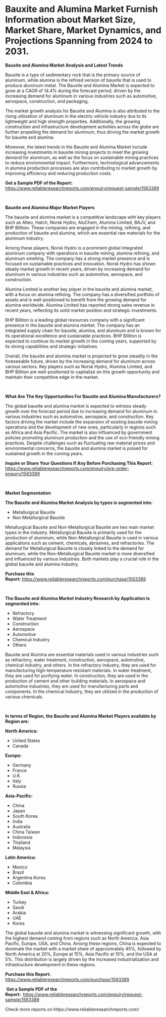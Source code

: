 <p><h1>Bauxite and Alumina Market Furnish Information about Market Size, Market Share, Market Dynamics, and Projections Spanning from 2024 to 2031.</h1></p><p><strong>Bauxite and Alumina Market Analysis and Latest Trends</strong></p>
<p><p>Bauxite is a type of sedimentary rock that is the primary source of aluminum, while alumina is the refined version of bauxite that is used to produce aluminum metal. The Bauxite and Alumina Market is expected to grow at a CAGR of 14.4% during the forecast period, driven by the increasing demand for aluminum in various industries such as automotive, aerospace, construction, and packaging.</p><p>The market growth analysis for Bauxite and Alumina is also attributed to the rising utilization of aluminum in the electric vehicle industry due to its lightweight and high strength properties. Additionally, the growing construction and infrastructure development activities across the globe are further propelling the demand for aluminum, thus driving the market growth for bauxite and alumina.</p><p>Moreover, the latest trends in the Bauxite and Alumina Market include increasing investments in bauxite mining projects to meet the growing demand for aluminum, as well as the focus on sustainable mining practices to reduce environmental impact. Furthermore, technological advancements in alumina production processes are also contributing to market growth by improving efficiency and reducing production costs.</p></p>
<p><strong>Get a Sample PDF of the Report:&nbsp;</strong> <a href="https://www.reliableresearchreports.com/enquiry/request-sample/1563389">https://www.reliableresearchreports.com/enquiry/request-sample/1563389</a></p>
<p>&nbsp;</p>
<p><strong>Bauxite and Alumina Major Market Players</strong></p>
<p><p>The bauxite and alumina market is a competitive landscape with key players such as Alteo, Hatch, Norsk Hydro, AluChem, Alumina Limited, BAJV, and BHP Billiton. These companies are engaged in the mining, refining, and production of bauxite and alumina, which are essential raw materials for the aluminum industry.</p><p>Among these players, Norsk Hydro is a prominent global integrated aluminum company with operations in bauxite mining, alumina refining, and aluminum smelting. The company has a strong market presence and is focused on sustainable practices and innovation. Norsk Hydro has shown steady market growth in recent years, driven by increasing demand for aluminum in various industries such as automotive, aerospace, and construction.</p><p>Alumina Limited is another key player in the bauxite and alumina market, with a focus on alumina refining. The company has a diversified portfolio of assets and is well-positioned to benefit from the growing demand for alumina worldwide. Alumina Limited has reported strong sales revenue in recent years, reflecting its solid market position and strategic investments.</p><p>BHP Billiton is a leading global resources company with a significant presence in the bauxite and alumina market. The company has an integrated supply chain for bauxite, alumina, and aluminum and is known for its operational excellence and sustainable practices. BHP Billiton is expected to continue its market growth in the coming years, supported by its strong capabilities and strategic initiatives.</p><p>Overall, the bauxite and alumina market is projected to grow steadily in the foreseeable future, driven by the increasing demand for aluminum across various sectors. Key players such as Norsk Hydro, Alumina Limited, and BHP Billiton are well-positioned to capitalize on this growth opportunity and maintain their competitive edge in the market.</p></p>
<p>&nbsp;</p>
<p><strong>What Are The Key Opportunities For Bauxite and Alumina Manufacturers?</strong></p>
<p><p>The global bauxite and alumina market is expected to witness steady growth over the forecast period due to increasing demand for aluminum in various industries such as automotive, aerospace, and construction. Key factors driving the market include the expansion of existing bauxite mining operations and the development of new ones, particularly in regions such as Africa and Asia Pacific. The market is also influenced by government policies promoting aluminum production and the use of eco-friendly mining practices. Despite challenges such as fluctuating raw material prices and environmental concerns, the bauxite and alumina market is poised for sustained growth in the coming years.</p></p>
<p><strong>Inquire or Share Your Questions If Any Before Purchasing This Report:</strong> <a href="https://www.reliableresearchreports.com/enquiry/pre-order-enquiry/1563389">https://www.reliableresearchreports.com/enquiry/pre-order-enquiry/1563389</a></p>
<p>&nbsp;</p>
<p><strong>Market Segmentation</strong></p>
<p><strong>The Bauxite and Alumina Market Analysis by types is segmented into:</strong></p>
<p><ul><li>Metallurgical Bauxite</li><li>Non Metallurgical Bauxite</li></ul></p>
<p><p>Metallurgical Bauxite and Non-Metallurgical Bauxite are two main market types in the industry. Metallurgical Bauxite is primarily used for the production of aluminum, while Non-Metallurgical Bauxite is used in various applications such as cement, chemicals, abrasives, and refractories. The demand for Metallurgical Bauxite is closely linked to the demand for aluminum, while the Non-Metallurgical Bauxite market is more diversified and influenced by various industries. Both markets play a crucial role in the global bauxite and alumina industry.</p></p>
<p><strong>Purchase this Report:&nbsp;</strong><a href="https://www.reliableresearchreports.com/purchase/1563389">https://www.reliableresearchreports.com/purchase/1563389</a></p>
<p>&nbsp;</p>
<p><strong>The Bauxite and Alumina Market Industry Research by Application is segmented into:</strong></p>
<p><ul><li>Refractory</li><li>Water Treatment</li><li>Construction</li><li>Aerospace</li><li>Automotive</li><li>Chemical Industry</li><li>Others</li></ul></p>
<p><p>Bauxite and Alumina are essential materials used in various industries such as refractory, water treatment, construction, aerospace, automotive, chemical industry, and others. In the refractory industry, they are used for manufacturing high-temperature resistant materials. In water treatment, they are used for purifying water. In construction, they are used in the production of cement and other building materials. In aerospace and automotive industries, they are used for manufacturing parts and components. In the chemical industry, they are utilized in the production of various chemicals.</p></p>
<p>&nbsp;</p>
<p><strong>In terms of Region, the Bauxite and Alumina Market Players available by Region are:</strong></p>
<p>
    <p> <strong> North America: </strong>
        <ul>
            <li>United States</li>
            <li>Canada</li>
        </ul>
        </p> 
    <p> <strong> Europe: </strong>
        <ul>
            <li>Germany</li>
            <li>France</li>
            <li>U.K.</li>
            <li>Italy</li>
            <li>Russia</li>
        </ul>
        </p> 
    <p> <strong> Asia-Pacific: </strong>
        <ul>
            <li>China</li>
            <li>Japan</li>
            <li>South Korea</li>
            <li>India</li>
            <li>Australia</li>
            <li>China Taiwan</li>
            <li>Indonesia</li>
            <li>Thailand</li>
            <li>Malaysia</li>
        </ul>
        </p> 
    <p> <strong> Latin America: </strong>
        <ul>
            <li>Mexico</li>
            <li>Brazil</li>
            <li>Argentina Korea</li>
            <li>Colombia</li>
        </ul>
        </p> 
    <p> <strong> Middle East & Africa: </strong>
        <ul>
            <li>Turkey</li>
            <li>Saudi</li>
            <li>Arabia</li>
            <li>UAE</li>
            <li>Korea</li>
        </ul>
    </p>
    </p>
<p><p>The global bauxite and alumina market is witnessing significant growth, with the highest demand coming from regions such as North America, Asia Pacific, Europe, USA, and China. Among these regions, China is expected to dominate the market with a market share of approximately 45%, followed by North America at 20%, Europe at 15%, Asia Pacific at 10%, and the USA at 5%. This distribution is largely driven by the increased industrialization and infrastructure development in these regions.</p></p>
<p><strong>Purchase this Report: </strong><a href="https://www.reliableresearchreports.com/purchase/1563389">https://www.reliableresearchreports.com/purchase/1563389</a></p>
<p>&nbsp;<strong>Get a Sample PDF of the Report:&nbsp;&nbsp;</strong><a href="https://www.reliableresearchreports.com/enquiry/request-sample/1563389">https://www.reliableresearchreports.com/enquiry/request-sample/1563389</a></p>
<p><strong></strong></p>
<p>Check more reports on https://www.reliableresearchreports.com/</p>